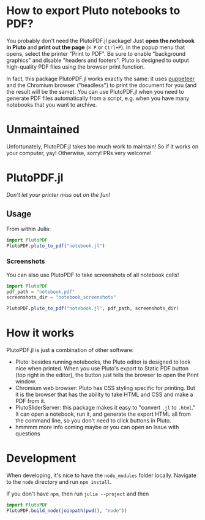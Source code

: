 # How to export Pluto notebooks to PDF?

You probably don't need the PlutoPDF.jl package! Just **open the notebook in Pluto** and **print out the page** (`⌘ P` or `Ctrl+P`). In the popup menu that opens, select the printer "Print to PDF". Be sure to enable "background graphics" and disable "headers and footers". Pluto is designed to output high-quality PDF files using the browser print function.

In fact, this package PlutoPDF.jl works exactly the same: it uses [puppeteer](https://pptr.dev/) and the Chromium browser ("headless") to print the document for you (and the result will be the same). You can use PlutoPDF.jl when you need to generate PDF files automatically from a script, e.g. when you have many notebooks that you want to archive.

# Unmaintained

Unfortunately, PlutoPDF.jl takes too much work to maintain! So if it works on your computer, yay! Otherwise, sorry! PRs very welcome!

# PlutoPDF.jl

*Don't let your printer miss out on the fun!*

## Usage

From within Julia:

```julia
import PlutoPDF
PlutoPDF.pluto_to_pdf("notebook.jl")
```

### Screenshots

You can also use PlutoPDF to take screenshots of all notebook cells!


```julia
import PlutoPDF
pdf_path = "notebook.pdf"
screenshots_dir = "notebook_screenshots"

PlutoPDF.pluto_to_pdf("notebook.jl", pdf_path, screenshots_dir)
```

# How it works

PlutoPDF.jl is just a combination of other software:
- Pluto: besides running notebooks, the Pluto editor is designed to look nice when printed. When you use Pluto's export to Static PDF button (top right in the editor), the button just tells the browser to open the Print window. 
- Chromium web browser: Pluto has CSS styling specific for printing. But it is the browser that has the ability to take HTML and CSS and make a PDF from it.
- PlutoSliderServer: this package makes it easy to "convert `.jl` to `.html`." It can open a notebook, run it, and generate the export HTML all from the command line, so you don't need to click buttons in Pluto.
- hmmmm more info coming maybe or you can open an Issue with questions


# Development

When developing, it's nice to have the `node_modules` folder locally. Navigate to the `node` directory and run `npm install`. 

If you don't have `npm`, then run `julia --project` and then

```julia
import PlutoPDF
PlutoPDF.build_node(joinpath(pwd(), "node"))
```
